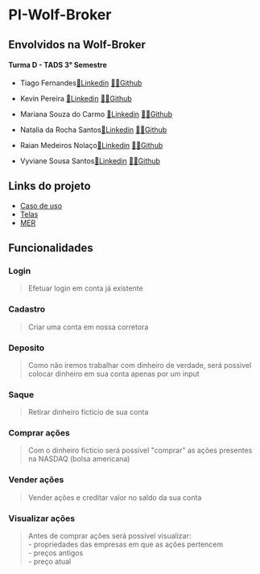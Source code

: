 # PI-Wolf-Broker

## Envolvidos na Wolf-Broker
#### Turma D - TADS 3° Semestre 

- Tiago Fernandes<a href="https://www.linkedin.com/in/tiago-fernandes-ribeiro-03074815a/">💼Linkedin</a> <a href ="https://github.com/TiagoFernandes11">👩‍💻Github</a> 

- Kevin Pereira <a href="https://www.linkedin.com/in/kevin-alves-pereira/">💼Linkedin</a> <a href ="https://github.com/KevinAlvss">👩‍💻Github</a>

- Mariana Souza do Carmo <a href="https://www.linkedin.com/in/mariana-souza-240368224/">💼Linkedin</a> <a href ="https://github.com/maricsouza">👩‍💻Github</a>

- Natalia da Rocha Santos<a href="">💼Linkedin</a> <a href ="https://github.com/NathaliadaRocha07">👩‍💻Github</a>

- Raian Medeiros Nolaço<a href="https://www.linkedin.com/in/raiannolaço/">💼Linkedin</a> <a href ="https://github.com/RaianNolaco?tab=repositories">👨‍💻Github</a>

- Vyviane Sousa Santos<a href="https://www.linkedin.com/in/vyvianesouza/">💼Linkedin</a> <a href ="https://github.com/Vyviane">👨‍💻Github</a>


## Links do projeto

- <a href="https://whimsical.com/wolf-broker-X3JvkwLwjutfnSwNFmRTAv">Caso de uso</a>
- <a href="https://www.figma.com/file/jegfVuFEJKQAzROxfipCPn/Wolf-Broker?node-id=0%3A1&t=7v6ESxeYw1GwWZaB-1">Telas</a>
- <a href="https://app.dbdesigner.net/designer/schema/0-pi_mer_v1">MER</a>

## Funcionalidades

### Login
> Efetuar login em conta já existente
### Cadastro
> Criar uma conta em nossa corretora
### Deposito
> Como não iremos trabalhar com dinheiro de verdade, será possivel colocar dinheiro em sua conta apenas por um input
### Saque
> Retirar dinheiro ficticio de sua conta
### Comprar ações
> Com o dinheiro ficticio será possivel "comprar" as ações presentes na NASDAQ (bolsa americana)
### Vender ações
> Vender ações e creditar valor no saldo da sua conta
### Visualizar ações
> Antes de comprar ações será possivel visualizar: <br/> - propriedades das empresas em que as ações pertencem <br/> - preços antigos <br/> - preço atual

